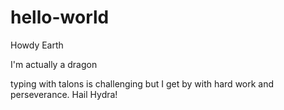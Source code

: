 # hello-world
Howdy Earth

I'm actually a dragon

typing with talons is challenging but I get by with hard work and perseverance. Hail Hydra!
